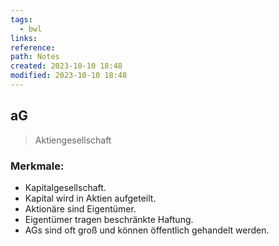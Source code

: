 ```yaml
---
tags:
  - bwl
links: 
reference: 
path: Notes
created: 2023-10-10 18:48
modified: 2023-10-10 18:48
---
```

## aG 
> Aktiengesellschaft

### Merkmale:
- Kapitalgesellschaft.
- Kapital wird in Aktien aufgeteilt.
- Aktionäre sind Eigentümer.
- Eigentümer tragen beschränkte Haftung.
- AGs sind oft groß und können öffentlich gehandelt werden.
